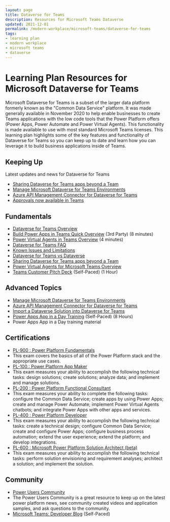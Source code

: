 ```yaml
---
layout: page
title: Dataverse for Teams
description: Resources for Microsoft Teams Dataverse
updated: 2021-12-01
permalink: /modern-workplace/microsoft-teams/dataverse-for-teams
tags:
- learning plan
- modern workplace
- microsoft teams
- dataverse
---
```


# Learning Plan Resources for Microsoft Dataverse for Teams

Microsoft Dataverse for Teams is a subset of the larger data platform formerly known as the "Common Data Service" platform.  It was made generally available in November 2020 to help enable businesses to create Teams applications with the low code tools that the Power Platform offers (Power Apps, Power Automate and Power Virtual Agents).  This functionality is made available to use with most standard Microsoft Teams licenses.  This learning plan highlights some of the key features and functionality of Dataverse for Teams so you can keep up to date and learn how you can leverage it to build business applications inside of Teams.

## Keeping Up
Latest updates and news for Dataverse for Teams

* [Sharing Dataverse for Teams apps beyond a Team](https://powerapps.microsoft.com/en-us/blog/you-can-now-share-dataverse-for-teams-apps-beyond-a-team/) 
* [Manage Microsoft Dataverse for Teams Environments](https://powerapps.microsoft.com/en-us/blog/manage-microsoft-dataverse-for-teams-environments/ )
* [Azure API Management Connector for Dataverse for Teams](https://powerapps.microsoft.com/en-us/blog/azure-api-management-connector-on-the-power-platform/)
* [Approvals now available in Teams](https://flow.microsoft.com/en-us/blog/approvals-app-now-available-on-microsoft-teams/)


## Fundamentals

* [Dataverse for Teams Overview](https://docs.microsoft.com/en-us/powerapps/teams/overview-data-platform/) 
* [Build Power Apps in Teams Quick Overview](https://www.youtube.com/watch?v=4MWvxUZMa6I) (3rd Party) (8 minutes)
* [Power Virtual Agents in Teams Overview](https://youtu.be/PrrdVBpA_dc) (4 minutes)
* [Dataverse for Teams FAQ](https://docs.microsoft.com/en-us/powerapps/teams/data-platform-faqs)
* [Known Issues and Limitations](https://docs.microsoft.com/en-us/powerapps/teams/known-issues-limitations)
* [Dataverse for Teams vs Dataverse](https://docs.microsoft.com/en-us/powerapps/teams/data-platform-compare)
* [Sharing Dataverse for Teams apps beyond a Team](https://powerapps.microsoft.com/en-us/blog/you-can-now-share-dataverse-for-teams-apps-beyond-a-team/) 
* [Power Virtual Agents for Microsoft Teams Overview](https://docs.microsoft.com/en-us/power-virtual-agents/teams/fundamentals-what-is-power-virtual-agents-teams) 
* [Teams Customer Pitch Deck](https://www.microsoft.com/microsoft-365/partners/resources/teams-custom-solutions-customer-pitch-deck) (Self-Paced) (1 Hour)


## Advanced Topics

* [Manage Microsoft Dataverse for Teams Environments](https://powerapps.microsoft.com/en-us/blog/manage-microsoft-dataverse-for-teams-environments/ )
* [Azure API Management Connector for Dataverse for Teams](https://powerapps.microsoft.com/en-us/blog/azure-api-management-connector-on-the-power-platform/)
* [Import a Dataverse Solution into Dataverse for Teams](https://docs.microsoft.com/en-us/powerapps/teams/import-solution-in-teams)
* [Power Apps App in a Day Training](https://aka.ms/appinaday) (Self-Paced) (8 Hours)
* Power Apps App in a Day training material

## Certifications

* [PL-900 : Power Platform Fundamentals](https://docs.microsoft.com/en-us/learn/certifications/power-platform-fundamentals)
* This exam covers the basics of all of the Power Platform stack and the appropriate use cases.
* [PL-100 : Power Platform App Maker](https://docs.microsoft.com/en-us/learn/certifications/exams/pl-100)
* This exam measures your ability to accomplish the following technical tasks: design solutions; create solutions; analyze data; and implement and manage solutions.
* [PL-200 : Power Platform Functional Consultant](https://docs.microsoft.com/en-us/learn/certifications/exams/pl-200)
* This exam measures your ability to complete the following tasks: configure the Common Data Service; create apps by using Power Apps; create and manage Power Automate; implement Power Virtual Agents chatbots; and integrate Power Apps with other apps and services.
* [PL-400 : Power Platform Developer](https://docs.microsoft.com/en-us/learn/certifications/exams/pl-400)
* This exam measures your ability to accomplish the following technical tasks: create a technical design; configure Common Data Service; create and configure Power Apps; configure business process automation; extend the user experience; extend the platform; and develop integrations.
* [PL-600 : Microsoft Power Platform Solution Architect (beta)](https://docs.microsoft.com/en-us/learn/certifications/exams/pl-600)
* This exam measures your ability to accomplish the following technical tasks: perform solution envisioning and requirement analyses; architect a solution; and implement the solution.


## Community

* [Power Users Community](https://powerusers.microsoft.com/) 
* The Power Users Community is a great resource to keep up on the latest power platform news, see community created videos and application samples, and ask questions to the community.
* [Microsoft Teams: Developer Blog](https://developer.microsoft.com/en-us/microsoft-teams/blogs/) (Self-Paced)
